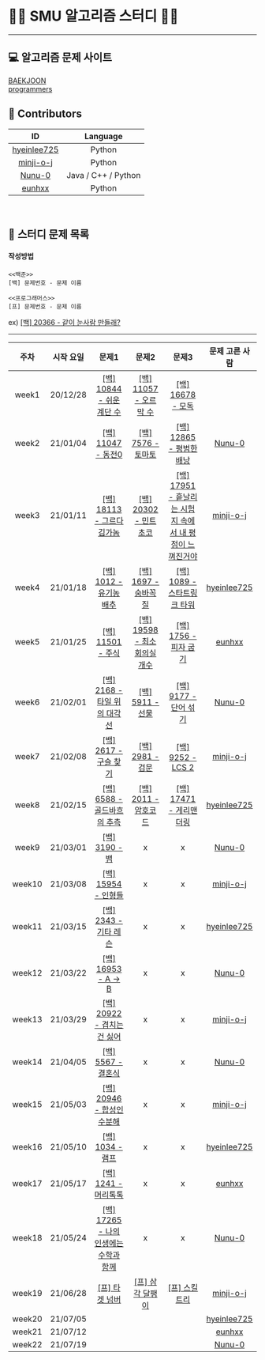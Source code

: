 # 👨‍💻 SMU 알고리즘 스터디 👩‍💻
---

## 💻 알고리즘 문제 사이트 
[BAEKJOON](https://www.acmicpc.net/)  
[programmers](https://programmers.co.kr/learn/challenges?tab=all_challenges)
<br>

## 💖 Contributors
ID|Language
:---:|:---:
[hyeinlee725](https://github.com/hyeinlee725)|Python
[minji-o-j](https://github.com/minji-o-j)|Python
[Nunu-0](https://github.com/Nunu-0)|Java / C++ / Python 
[eunhxx](https://github.com/eunhxx)|Python
<br>

## 🌟 스터디 문제 목록
#### 작성방법
```
<<백준>>
[백] 문제번호 - 문제 이름

<<프로그래머스>>
[프] 문제번호 - 문제 이름
``````
ex)
[[백] 20366 - 같이 눈사람 만들래?](https://www.acmicpc.net/problem/20366)

---

주차|시작 요일|문제1|문제2|문제3|문제 고른 사람
:---:|:---:|:---:|:---:|:---:|:---:
week1|20/12/28|[[백] 10844 - 쉬운 계단 수](https://www.acmicpc.net/problem/10844)|[[백] 11057 - 오르막 수](https://www.acmicpc.net/problem/11057)|[[백] 16678 - 모독](https://www.acmicpc.net/problem/16678)|
week2|21/01/04|[[백] 11047 - 동전0](https://www.acmicpc.net/problem/11047)|[[백] 7576 - 토마토](https://www.acmicpc.net/problem/7576)|[[백] 12865 - 평범한 배낭](https://www.acmicpc.net/problem/12865)|[Nunu-0](https://github.com/Nunu-0)
week3|21/01/11|[[백] 18113 - 그르다 김가놈](https://www.acmicpc.net/problem/18113)|[[백] 20302 - 민트 초코](https://www.acmicpc.net/problem/20302)|[[백] 17951 - 흩날리는 시험지 속에서 내 평점이 느껴진거야](https://www.acmicpc.net/problem/17951)|[minji-o-j](https://github.com/minji-o-j)
week4|21/01/18|[[백] 1012 - 유기농 배추](https://www.acmicpc.net/problem/1012)|[[백] 1697 - 숨바꼭질](https://www.acmicpc.net/problem/1697)|[[백] 1089 - 스타트링크 타워](https://www.acmicpc.net/problem/1089)|[hyeinlee725](https://github.com/hyeinlee725)
week5|21/01/25|[[백] 11501 - 주식](https://www.acmicpc.net/problem/11501)|[[백] 19598 - 최소 회의실 개수](https://www.acmicpc.net/problem/19598)|[[백] 1756 - 피자 굽기](https://www.acmicpc.net/problem/1756)|[eunhxx](https://github.com/eunhxx)
week6|21/02/01|[[백] 2168 - 타일 위의 대각선](https://www.acmicpc.net/problem/2168)|[[백] 5911 - 선물](https://www.acmicpc.net/problem/5911)|[[백] 9177 - 단어 섞기](https://www.acmicpc.net/problem/9177)|[Nunu-0](https://github.com/Nunu-0)
week7|21/02/08|[[백] 2617 - 구슬 찾기](https://www.acmicpc.net/problem/2617)|[[백] 2981 - 검문](https://www.acmicpc.net/problem/2981)|[[백] 9252 - LCS 2](https://www.acmicpc.net/problem/9252)|[minji-o-j](https://github.com/minji-o-j)
week8|21/02/15|[[백] 6588 - 골드바흐의 추측](https://www.acmicpc.net/problem/6588)|[[백] 2011 - 암호코드](https://www.acmicpc.net/problem/2011)|[[백] 17471 - 게리맨더링](https://www.acmicpc.net/problem/17471)|[hyeinlee725](https://github.com/hyeinlee725)  
week9|21/03/01|[[백] 3190 - 뱀](https://www.acmicpc.net/problem/3190)| x | x |[Nunu-0](https://github.com/Nunu-0)
week10|21/03/08|[[백] 15954 - 인형들](https://www.acmicpc.net/problem/15954)|x|x|[minji-o-j](https://github.com/minji-o-j)
week11|21/03/15|[[백] 2343 - 기타 레슨](https://www.acmicpc.net/problem/2343)|x|x|[hyeinlee725](https://github.com/hyeinlee725)
week12|21/03/22|[[백] 16953 - A → B](https://www.acmicpc.net/problem/16953)| x | x |[Nunu-0](https://github.com/Nunu-0)
week13|21/03/29|[[백] 20922 - 겹치는 건 싫어](https://www.acmicpc.net/problem/20922)|x|x|[minji-o-j](https://github.com/minji-o-j)
week14|21/04/05|[[백] 5567 - 결혼식](https://www.acmicpc.net/problem/5567)|x|x|[Nunu-0](https://github.com/Nunu-0)
week15|21/05/03|[[백] 20946 - 합성인수분해](https://www.acmicpc.net/problem/20946)|x|x|[minji-o-j](https://github.com/minji-o-j)
week16|21/05/10|[[백] 1034 - 램프](https://www.acmicpc.net/problem/1034)|x|x|[hyeinlee725](https://github.com/hyeinlee725)
week17|21/05/17|[[백] 1241 - 머리톡톡](https://www.acmicpc.net/problem/1241)|x|x|[eunhxx](https://github.com/eunhxx)
week18|21/05/24|[[백] 17265 - 나의 인생에는 수학과 함께](https://www.acmicpc.net/problem/17265)|x|x|[Nunu-0](https://github.com/Nunu-0)
week19|21/06/28|[[프] 타겟 넘버](https://programmers.co.kr/learn/courses/30/lessons/43165)|[[프] 삼각 달팽이](https://programmers.co.kr/learn/courses/30/lessons/68645)|[[프] 스킬 트리](https://programmers.co.kr/learn/courses/30/lessons/49993)|[minji-o-j](https://github.com/minji-o-j)
week20|21/07/05||||[hyeinlee725](https://github.com/hyeinlee725)
week21|21/07/12||||[eunhxx](https://github.com/eunhxx)
week22|21/07/19||||[Nunu-0](https://github.com/Nunu-0)
